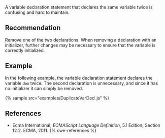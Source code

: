 A variable declaration statement that declares the same variable twice is confusing and hard to maintain.


## Recommendation
Remove one of the two declarations. When removing a declaration with an initializer, further changes may be necessary to ensure that the variable is correctly initialized.


## Example
In the following example, the variable declaration statement declares the variable `dom` twice. The second declaration is unnecessary, and since it has no initializer it can simply be removed.

{% sample src="examples/DuplicateVarDecl.js" %}

## References
* Ecma International, *ECMAScript Language Definition*, 5.1 Edition, Section 12.2. ECMA, 2011.
{% cwe-references %}
